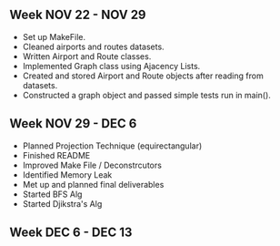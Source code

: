 
## Week NOV 22 - NOV 29 
* Set up MakeFile. 
* Cleaned airports and routes datasets.
* Written Airport and Route classes. 
* Implemented Graph class using Ajacency Lists.
* Created and stored Airport and Route objects after reading from datasets. 
* Constructed a graph object and passed simple tests run in main().

## Week NOV 29 - DEC 6 
* Planned Projection Technique (equirectangular)
* Finished README
* Improved Make File / Deconstrcutors
* Identified Memory Leak 
* Met up and planned final deliverables
* Started BFS Alg
* Started Djikstra's Alg
## Week DEC 6 - DEC 13
